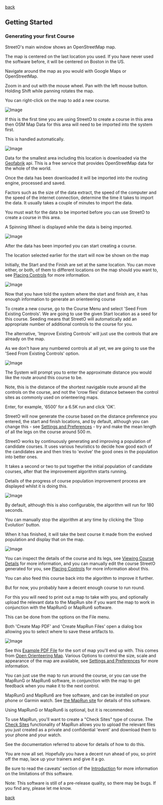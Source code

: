 [back](./index.md)

## Getting Started

### Generating your first Course

StreetO's main window shows an OpenStreetMap map.

The map is centered on the last location you used. If you have never used the software before, it will be centered on
Boston in the US.

Navigate around the map as you would with Google Maps or OpenStreetMap.

Zoom in and out with the mouse wheel. Pan with the left mouse button. Holding Shift while panning rotates the map.

You can right-click on the map to add a new course.

![Image](./doc/setstart.png)

If this is the first time you are using StreetO to create a course in this area then OSM Map Data for this area will
need to be imported into the system first.

This is handled automatically.

![Image](./doc/loadmapdata.png)

Data for the smallest area including this location is downloaded via
the [Geofabrik](https://download.geofabrik.de/index.html) api. This is a free service that provides OpenStreetMap data
for the whole of the world.

Once the data has been downloaded it will be imported into the routing engine, processed and saved.

Factors such as the size of the data extract, the speed of the computer and the speed of the internet connection,
determine the time it takes to import the data. It usually takes a couple of minutes to import the data.

You must wait for the data to be imported before you can use StreetO to create a course in this area.

A Spinning Wheel is displayed while the data is being imported.

![Image](./doc/spinner.png)

After the data has been imported you can start creating a course.

The location selected earlier for the start will now be shown on the map

Initially, the Start and the Finish are set at the same location. You can move either, or both, of them to different
locations on the map should you want to, see [Placing Controls](./PlacingControls.md) for more information.

![Image](./doc/startfinish.png)

Now that you have told the system where the start and finish are, it has enough information to generate an orienteering
course

To create a new course, go to the Course Menu and select 'Seed From Existing Controls'. We are going to use the given
Start location as a seed for this course. Seeding means that StreetO will automatically add an appropriate number of
additional controls to the course for you.

The alternative, 'Improve Existing Controls' will just use the controls that are already on the map.

As we don't have any numbered controls at all yet, we are going to use the 'Seed From Existing Controls' option.

![Image](./doc/courseseed.png)

The System will prompt you to enter the approximate distance you would like the route around this course to be.

Note, this is the distance of the shortest navigable route around all the controls on the course, and not the 'crow
flies' distance between the control sites as commonly used on orienteering maps.

Enter, for example, '6500' for a 6.5K run and click 'OK'.

StreetO will now generate the course based on the distance preference you entered, the start and finish locations, and
by default, although you can change this - see [Settings and Preferences](./SettingsAndPreferences.md#desired-average-leg-length) - try and make
the mean length of all the legs on the course around 500 m.

StreetO works by continuously generating and improving a population of candidate courses. It uses various heuristics to
decide how good each of the candidates are and then tries to 'evolve' the good ones in the population into better ones.

It takes a second or two to put together the initial population of candidate courses, after that the improvement
algorithm starts running.

Details of the progress of course population improvement process are displayed whilst it is doing this.

![Image](./doc/evolution.png)

By default, although this is also configurable, the algorithm will run for 180 seconds.

You can manually stop the algorithm at any time by clicking the 'Stop Evolution' button.

When it has finished, it will take the best course it made from the evolved population and display that on the map.

![Image](./doc/showingcourse.png)

You can inspect the details of the course and its legs, see [Viewing Course Details](./ViewCourseDetails.md) for more information,
and you can manually edit the course StreetO generated for you, see [Placing Controls](./PlacingControls.md) for more
information about this.

You can also feed this course back into the algorithm to improve it further.

But for now, you probably have a decent enough course to run round.

For this you will need to print out a map to take with you, and optionally upload the relevant data to the MapRun site
if you want the map to work in conjunction with the MapRunG or MapRun6 software.

This can be done from the options on the File menu.

Both 'Create Map PDF' and 'Create MapRun Files' open a dialog box allowing you to select where to save these artifacts
to.

![Image](./doc/getpdf.png)

See this [Example PDF File](./doc/streeto.pdf) for the sort of map you'll end up with. This comes from [Open Orienteering
Map](https://oomap.co.uk). Various Options to control the size, scale and appearance of the map are available, 
see [Settings and Preferences](./SettingsAndPreferences.md#mapping-preferences) for more information.



You can just use the map to run around the course, or you can use the MapRunG or MapRun6 software, in conjunction 
with the map to get feedback when you make it to the next control.

MapRunG and MapRun6 are free software, and can be installed on your phone or Garmin watch. 
See [the MapRun site](https://maprunners.weebly.com/) for details of this software.

Using MapRunG or MapRun6 is optional, but it is recommended.

To use MapRun, you'll want to create a "Check Sites" type of course.
The [Check Sites](https://console.maprun.net/#/check_sites_create) functionality of MapRun allows you to upload the
relevant files you just created as a private and confidential 'event' and download them to your phone and your watch.

See the documentation referred to above for details of how to do this.

You are now all set. Hopefully you have a decent run ahead of you, so print off the map, lace up your trainers and give
it a go.

Be sure to read the caveats' section of the [Introduction](./Introduction.md#constraints-limitations-etc) for more information on the limitations of this software.

Note: This software is still of a pre-release quality, so there may be bugs. If you find any, please let me know.


[back](./index.md)

  